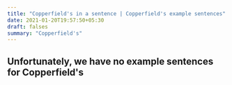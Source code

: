 ```yaml
---
title: "Copperfield's in a sentence | Copperfield's example sentences"
date: 2021-01-20T19:57:50+05:30
draft: falses
summary: "Copperfield's"
---
```

## Unfortunately, we have no example sentences for Copperfield's                 
